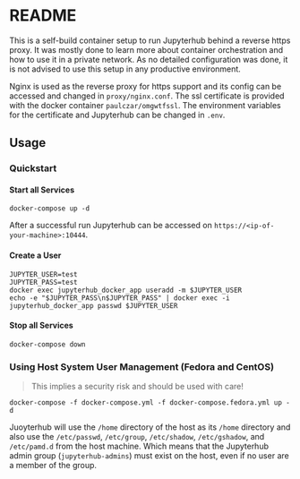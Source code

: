 # README

This is a self-build container setup to run Jupyterhub behind a reverse
https proxy. It was mostly done to learn more about container orchestration and
how to use it in a private network. As no detailed configuration was done, it
is not advised to use this setup in any productive environment.

Nginx is used as the reverse proxy for https support and its config can
be accessed and changed in `proxy/nginx.conf`. The ssl certificate is provided
with the docker container `paulczar/omgwtfssl`. The environment variables for
the certificate and Jupyterhub can be changed in `.env`.

## Usage

### Quickstart

#### Start all Services

```shell script
docker-compose up -d
```

After a successful run Jupyterhub can be accessed on `https://<ip-of-your-machine>:10444`.

#### Create a User

```shell script
JUPYTER_USER=test
JUPYTER_PASS=test
docker exec jupyterhub_docker_app useradd -m $JUPYTER_USER
echo -e "$JUPYTER_PASS\n$JUPYTER_PASS" | docker exec -i jupyterhub_docker_app passwd $JUPYTER_USER
```

#### Stop all Services

```shell script
docker-compose down
```

### Using Host System User Management (Fedora and CentOS)

> This implies a security risk and should be used with care!

```shell script
docker-compose -f docker-compose.yml -f docker-compose.fedora.yml up -d
```

Juoyterhub will use the `/home` directory of the host as its `/home` directory and also use the `/etc/passwd`,
`/etc/group`, `/etc/shadow`, `/etc/gshadow`, and `/etc/pamd.d` from the host machine. Which means that the
Jupyterhub admin group (`jupyterhub-admins`) must exist on the host, even if no user are a member of the group.
